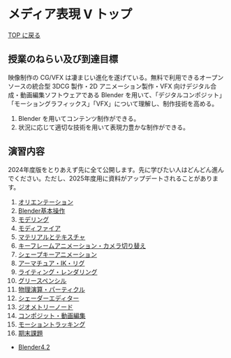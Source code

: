 # メディア表現 V トップ

[TOP に戻る](../../index.md)

## 授業のねらい及び到達目標

映像制作の CG/VFX は凄まじい進化を遂げている。無料で利用できるオープンソースの統合型 3DCG 製作・2D アニメーション製作・VFX 向けデジタル合成・動画編集ソフトウェアである Blender を用いて、「デジタルコンポジット」「モーショングラフィックス」「VFX」について理解し、制作技術を高める。

1. Blender を用いてコンテンツ制作ができる。
2. 状況に応じて適切な技術を用いて表現力豊かな制作ができる。

## 演習内容
2024年度版をとりあえず先に全て公開します。先に学びたい人はどんどん進んでください。ただし、2025年度用に資料がアップデートされることがあります。

1. [オリエンテーション](./mr5_01.md)
2. [Blender基本操作](./mr5_02.md)
3. [モデリング](./mr5_03.md)
4. [モディファイア](./mr5_04.md)
5. [マテリアルとテキスチャ](./mr5_05.md)
6. [キーフレームアニメーション・カメラ切り替え](./mr5_06.md)
7. [シェープキーアニメーション](./mr5_07.md)
8. [アーマチュア・IK・リグ](./mr5_08.md)
9. [ライティング・レンダリング](./mr5_09.md)
10. [グリースペンシル](./mr5_10.md)
11. [物理演算・パーティクル](./mr5_11.md)
12. [シェーダーエディター](./mr5_12.md)
13. [ジオメトリーノード](./mr5_13.md)
14. [コンポジット・動画編集](./mr5_14.md)
15. [モーショントラッキング](./mr5_15.md)
16. [期末課題](./mr5_kadai.md)


- [Blender4.2](./mr5_blender42.md)